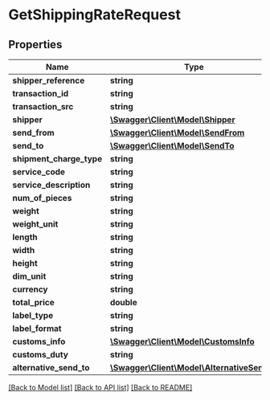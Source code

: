 # GetShippingRateRequest

## Properties
Name | Type | Description | Notes
------------ | ------------- | ------------- | -------------
**shipper_reference** | **string** |  | [optional] 
**transaction_id** | **string** |  | [optional] 
**transaction_src** | **string** |  | [optional] 
**shipper** | [**\Swagger\Client\Model\Shipper**](Shipper.md) |  | [optional] 
**send_from** | [**\Swagger\Client\Model\SendFrom**](SendFrom.md) |  | [optional] 
**send_to** | [**\Swagger\Client\Model\SendTo**](SendTo.md) |  | [optional] 
**shipment_charge_type** | **string** |  | [optional] 
**service_code** | **string** |  | [optional] 
**service_description** | **string** |  | [optional] 
**num_of_pieces** | **string** |  | [optional] 
**weight** | **string** |  | [optional] 
**weight_unit** | **string** |  | [optional] 
**length** | **string** |  | [optional] 
**width** | **string** |  | [optional] 
**height** | **string** |  | [optional] 
**dim_unit** | **string** |  | [optional] 
**currency** | **string** |  | [optional] 
**total_price** | **double** |  | [optional] 
**label_type** | **string** |  | [optional] 
**label_format** | **string** |  | [optional] 
**customs_info** | [**\Swagger\Client\Model\CustomsInfo**](CustomsInfo.md) |  | [optional] 
**customs_duty** | **string** |  | [optional] 
**alternative_send_to** | [**\Swagger\Client\Model\AlternativeSendTo**](AlternativeSendTo.md) |  | [optional] 

[[Back to Model list]](../../README.md#documentation-for-models) [[Back to API list]](../../README.md#documentation-for-api-endpoints) [[Back to README]](../../README.md)

